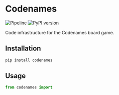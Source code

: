 # Codenames

[![Pipeline](https://github.com/asaf-kali/codenames/actions/workflows/pipeline.yml/badge.svg)](https://github.com/asaf-kali/codenames/actions/workflows/pipeline.yml)
[![PyPI version](https://badge.fury.io/py/codenames.svg)](https://badge.fury.io/py/codenames)

Code infrastructure for the Codenames board game.


## Installation

```bash
pip install codenames
```

## Usage

```python
from codenames import
